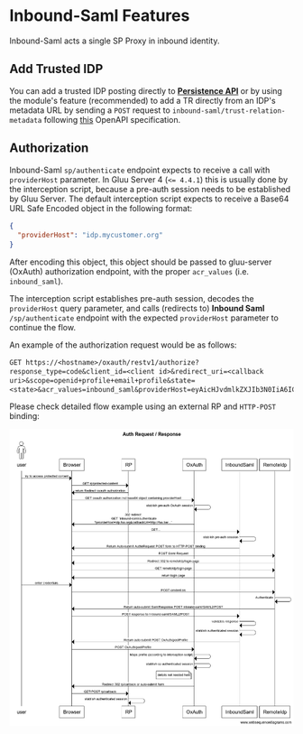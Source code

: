 # Inbound-Saml Features

Inbound-Saml acts a single SP Proxy in inbound identity.

## Add Trusted IDP

You can add a trusted IDP posting directly to [**Persistence API**](/docs/md/persistence_api.md) or by using the module's feature (recommended) to add a TR directly from an IDP's metadata URL by sending a `POST` request to `inbound-saml/trust-relation-metadata` following [this](/openapi.yml) OpenAPI specification.

## Authorization

Inbound-Saml `sp/authenticate` endpoint expects to receive a call with `providerHost` parameter. In Gluu Server 4 (`<= 4.4.1`) this is usually done by the interception script, because a pre-auth session needs to be established by Gluu Server. The default interception script expects to receive a Base64 URL Safe Encoded object in the following format:

```json
{
  "providerHost": "idp.mycustomer.org"
}
```

After encoding this object, this object should be passed to gluu-server (OxAuth) authorization endpoint, with the proper `acr_values` (i.e. `inbound_saml`).

The interception script establishes pre-auth session, decodes the `providerHost` query parameter, and calls (redirects to) **Inbound Saml** `/sp/authenticate` endpoint with the expected `providerHost` parameter to continue the flow.

An example of the authorization request would be as follows:

```
GET https://<hostname>/oxauth/restv1/authorize?response_type=code&client_id=<client id>&redirect_uri=<callback uri>&scope=openid+profile+email+profile&state=<state>&acr_values=inbound_saml&providerHost=eyAicHJvdmlkZXJIb3N0IiA6ICJzYW1sdGVzdC5pZCIgfQ%3D%3D&nonce=YPsYOvGgipNq3tBc02Ow
```


Please check detailed flow example using an external RP and `HTTP-POST` binding:

![Auth Flow Example Web Sequence Diagram](/docs/img/AuthFlowSequenceDiagram.png)
